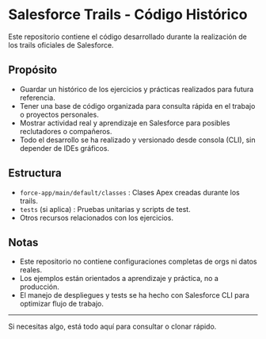 # Salesforce Trails - Código Histórico

Este repositorio contiene el código desarrollado durante la realización de los trails oficiales de Salesforce.

## Propósito

- Guardar un histórico de los ejercicios y prácticas realizados para futura referencia.
- Tener una base de código organizada para consulta rápida en el trabajo o proyectos personales.
- Mostrar actividad real y aprendizaje en Salesforce para posibles reclutadores o compañeros.
- Todo el desarrollo se ha realizado y versionado desde consola (CLI), sin depender de IDEs gráficos.

## Estructura

- `force-app/main/default/classes` : Clases Apex creadas durante los trails.
- `tests` (si aplica) : Pruebas unitarias y scripts de test.
- Otros recursos relacionados con los ejercicios.

## Notas

- Este repositorio no contiene configuraciones completas de orgs ni datos reales.
- Los ejemplos están orientados a aprendizaje y práctica, no a producción.
- El manejo de despliegues y tests se ha hecho con Salesforce CLI para optimizar flujo de trabajo.

---

Si necesitas algo, está todo aquí para consultar o clonar rápido.


